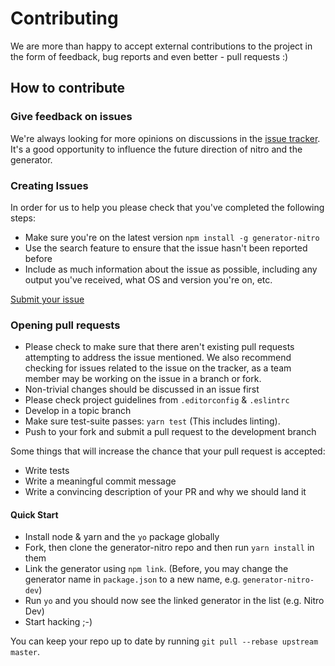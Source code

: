# Contributing

We are more than happy to accept external contributions to the project in the form of feedback, bug reports and even better - pull requests :)

## How to contribute

### Give feedback on issues

We're always looking for more opinions on discussions in the [issue tracker](https://github.com/namics/generator-nitro/issues). 
It's a good opportunity to influence the future direction of nitro and the generator.

### Creating Issues

In order for us to help you please check that you've completed the following steps:

* Make sure you're on the latest version `npm install -g generator-nitro`
* Use the search feature to ensure that the issue hasn't been reported before
* Include as much information about the issue as possible, including any output you've received, what OS and version you're on, etc.
  
[Submit your issue](https://github.com/namics/generator-nitro/issues/new)

### Opening pull requests

* Please check to make sure that there aren't existing pull requests attempting to address the issue mentioned. We also recommend checking for issues related to the issue on the tracker, as a team member may be working on the issue in a branch or fork.
* Non-trivial changes should be discussed in an issue first
* Please check project guidelines from `.editorconfig` & `.eslintrc`
* Develop in a topic branch
* Make sure test-suite passes: `yarn test` (This includes linting).
* Push to your fork and submit a pull request to the development branch

Some things that will increase the chance that your pull request is accepted:

* Write tests
* Write a meaningful commit message
* Write a convincing description of your PR and why we should land it

#### Quick Start

- Install node & yarn and the `yo` package globally
- Fork, then clone the generator-nitro repo and then run `yarn install` in them
- Link the generator using `npm link`. (Before, you may change the generator name in `package.json` to a new name, e.g. `generator-nitro-dev`)
- Run `yo` and you should now see the linked generator in the list (e.g. Nitro Dev)
- Start hacking ;-)

You can keep your repo up to date by running `git pull --rebase upstream master`.

